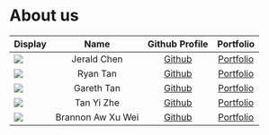 # About us

| Display                                             |       Name        |                Github Profile                 |              Portfolio               |
|-----------------------------------------------------|:-----------------:|:---------------------------------------------:|:------------------------------------:|
| ![](https://via.placeholder.com/100.png?text=Photo) |    Jerald Chen    |    [Github](https://github.com/Jeraldchen)    | [Portfolio](docs/team/jeraldchen.md) |
| ![](https://via.placeholder.com/100.png?text=Photo) |     Ryan Tan      | [Github](https://github.com/Thunderdragon221) |  [Portfolio](docs/team/johndoe.md)   |
| ![](https://via.placeholder.com/100.png?text=Photo) |    Gareth Tan     |     [Github](https://github.com/Geeeetyx)     |  [Portfolio](docs/team/johndoe.md)   |
| ![](https://via.placeholder.com/100.png?text=Photo) |    Tan Yi Zhe     |     [Github](https://github.com/tanyizhe)     |  [Portfolio](docs/team/johndoe.md)   |
| ![](https://via.placeholder.com/100.png?text=Photo) | Brannon Aw Xu Wei |    [Github](https://github.com/Brennanzuz)    |  [Portfolio](team%2Fbrennanzuz.md)   |
